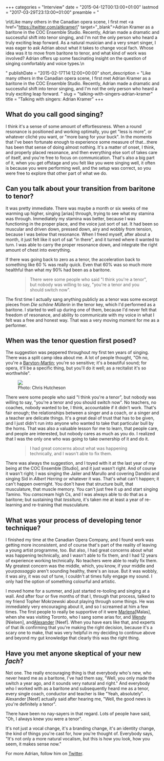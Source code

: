 +++
categories = "Interview"
date = "2015-04-12T00:13:00+01:00"
lastmod = "2017-03-29T23:13:00+01:00"
preamble = "<p>\n\tLike many others in the Canadian opera scene, I first met <a href=\"https://twitter.com/aitkramer\" target=\"_blank\">Adrian Kramer</a> as a baritone in the COC Ensemble Studio. Recently, Adrian made a dramatic and successful shift into tenor singing, and I'm not the only person who heard a truly exciting leap forward. As a natural musician and a very smart singer, I was eager to ask Adrian about what it takes to change vocal fach. Whose idea was it to move from baritone to tenor, and what kind of work was involved? Adrian offers up some fascinating insight on the question of singing comfortably and voice types.\n</p>"
publishDate = "2015-02-17T14:12:00+00:00"
short_description = "​Like many others in the Canadian opera scene, I first met Adrian Kramer as a baritone in the COC Ensemble Studio. Recently, Adrian made a dramatic and successful shift into tenor singing, and I'm not the only person who heard a truly exciting leap forward. "
slug = "talking-with-singers-adrian-kramer"
title = "Talking with singers: Adrian Kramer"
+++

<h2>What do you call good singing?</h2>
<p>
	I think it's a sense of some amount of effortlessness. When a round resonance is positioned and working optimally, you get "less is more", or whatever cliché you want, or "more bang for your buck". In the moments that I've been fortunate enough to experience some measure of that…there has been that sense of doing almost nothing. It's a matter of onset, I think, and properly placed resonance, and then everything else sort of takes care of itself, and you're free to focus on communication. That's also a big part of it, when you get offstage and you felt like you were singing well, it often is because you were performing well, and the setup was correct, so you were free to explore that other part of what we do.
</p>
<h2>Can you talk about your transition from baritone to tenor?</h2>
<p>
	It was pretty immediate. There was maybe a month or six weeks of me warming up higher, singing [arias] through, trying to see what my stamina was through. Immediately my stamina was better, because I was functioning in the proper place, and the voice just sort of sat. It had been so muscular and driven down, pressed down, airy and wobbly from tension, because I was below that resonance. When I freed myself, after about a month, it just felt like it sort of sat "in there", and it turned where it wanted to turn. I was able to carry the proper resonance down, and integrate the right amount of chest into everything.
</p>
<p>
	If there was going back to zero as a tenor, the acceleration back to something like 60 % was really quick. Even that 60% was so much more healthful than what my 90% had been as a baritone.
</p>
<figure data-type="quote">
<blockquote>
	There were some people who said "I think you're a tenor", but nobody was willing to say, "you're a tenor and you should switch now".<br>
	
</blockquote>
</figure>
<p>
	The first time I actually sang anything publicly as a tenor was some excerpt pieces from <em>Die schöne</em> <em>Müllerin </em>in the tenor key, which I'd performed as a baritone. I started to well up during one of them, because I'd never felt that freedom of resonance, and ability to communicate with my voice in what I felt was a free and honest way. That was a very moving moment for me as a performer.
</p>
<h2>When was the tenor question first posed?</h2>
<p>
	The suggestion was peppered throughout my first ten years of singing. There was a split camp idea about me. A lot of people thought, "Oh no, you're a <a href="http://en.wikipedia.org/wiki/Baritone#Bariton.2FBaryton-Martin" target="_blank">Baryton-Martin</a>; you're so sensitive; it's a beautiful sound; for opera, it'll be a specific thing, but you'll do it well; as a recitalist it's so worthwhile".
</p>
<figure data-type="image"><a href="/webhook-uploads/1428793847855/KramerRBA-Chris-Hutcheson.jpg"><img data-resize-src="http://lh3.googleusercontent.com/ucj7oR1FB59VY2u8WoBbzaPOIfg86EAAfy0moebq96BQjd0WuSAtjK59HDxoDHxvHqvCUe1emEVgLLoZkgItSUhMVd0" src="http://lh3.googleusercontent.com/ucj7oR1FB59VY2u8WoBbzaPOIfg86EAAfy0moebq96BQjd0WuSAtjK59HDxoDHxvHqvCUe1emEVgLLoZkgItSUhMVd0=s1200"></a><figcaption>Photo: Chris Hutcheson</figcaption></figure>
<p>
	There were some people who said "I think you're a tenor", but nobody was willing to say, "you're a tenor and you should switch now". No teachers, no coaches, nobody wanted to be, I think, accountable if it didn't work. That's fair enough; the relationships between a singer and a coach, or a singer and a teacher are delicate things. It's a great deal of trust that has to be given, and I just didn't run into anyone who wanted to take that particular bull by the horns. That was also a valuable lesson for me to learn, that people care, and people are interested, but nobody cares as much as you do. I realized that I was the only one who was going to take ownership of it and do it.
</p>
<figure data-type="quote">
<blockquote>
	I had great concerns about what was happening technically, and I wasn't able to fix them.<br>
	
</blockquote>
</figure>
<p>
	There was always the suggestion, and I toyed with it at the last year of my being at the COC Ensemble [Studio], and it just wasn't right. And of course it wasn't right; I was singing the Jailer and Marullo and covering Dandini and singing Sid in <em>Albert Herring</em> or whatever it was. That's what can't happen; it can't happen overnight. You don't have that structure built, that musculature, that muscle memory. You can't just free it up and start singing Tamino. You <em>can</em>scream high Cs, and I was always able to do that as a baritone; but sustaining that <em>tessitura</em>, it's taken me at least a year of re-learning and re-training that musculature.
</p>
<h2>What was your process of developing tenor technique?</h2>
<p>
	I finished my time at the Canadian Opera Company, and I found work was getting more inconsistent, and of course that's part of the reality of leaving a young artist programme, too. But also, I had great concerns about what was happening technically, and I wasn't able to fix them, and I had 12 years of experience working technically. No teachers were able to really fix them. My greatest concern was the middle, which, you know, if your middle and your<em>passaggio</em> aren't sounding healthy, there's an issue. But it was wobbly, it was airy, it was out of tune, I couldn't at times fully engage my sound. I only had the option of something colourful and artistic.
</p>
<p>
	I moved home for a summer, and just started re-tooling and singing at a wall. And after four or five months of that I, through that process, talked to my friend Topher Mokrzewski about playing through some things. He was immediately very encouraging about it, and so I screamed at him a few times. The first people to really be supportive of it were <a href="http://www.juilliard.edu/faculty/marlena-kleinman-malas?destination=node/19630" target="_blank">Marlena</a>[Malas], when she was visiting Toronto, who I sang some arias for, and <a href="http://schmopera.com/wendy-nielsen-on-teaching-singing/" target="_blank">Wendy</a> [Nielsen], and<a href="http://www.thestar.com/entertainment/music/2012/08/26/canadian_opera_companys_alexander_neef_hides_in_plain_sight.html" target="_blank">Alexander</a> [Neef]. When you have ears like that, and experts of that ilk confirming that you're making the right decision, because it's a scary one to make, that was very helpful in my deciding to continue above and beyond my gut knowledge that clearly this was the right thing.
</p>
<h2>Have you met anyone skeptical of your new <em>fach</em>?</h2>
<p>
	Not one. The really encouraging thing is that everybody who's new, who never heard me as a baritone, I've had them say, "Well, you only made the switch a year ago, and it sounds very natural and right." And everybody who I worked with as a baritone and subsequently heard me as a tenor, every single coach, conductor and teacher is like "Yeah, absolutely". Alexander [Neef] actually said after hearing me, "Well, the good news is you're definitely a tenor".
</p>
<p>
	There have been no nay-sayers in that regard. Lots of people have said, "Oh, I always knew you were a tenor".
</p>
<p>
	It's not just a vocal change, it's a branding change, it's an identity change, the kind of things you're cast for, how you're thought of. Everybody says, "It's not only a more natural vocalism, but this is how you look, how you seem, it makes sense now."
</p>
<p>
	For more Adrian, follow him on <a href="https://twitter.com/aitkramer" target="_blank">Twitter</a>.
</p>
